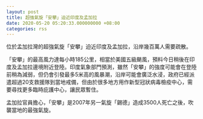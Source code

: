 ```yaml
---
layout: post
title: 超強氣旋「安攀」迫近印度及孟加拉
date: 2020-05-20 05:20:33.000000000 +08:00
categories: rss
---
```


位於孟加拉灣的超強氣旋「安攀」迫近印度及孟加拉，沿岸幾百萬人需要疏散。

「安攀」的最高風力達每小時185公里，相當於美國五級颶風，預料今日稍後在印度及孟加拉邊境附近登陸。印度氣象部門預測，雖然「安攀」的強度可能會在登陸前稍為減弱，但仍會引發最多5米高的風暴潮，沿岸可能會廣泛水浸，政府已經派遣超過20支救援隊到當地戒備，但由於很多地方用作新型冠狀病毒檢疫中心，需要尋找更多臨時庇護中心，讓民眾暫住。

孟加拉官員擔心，「安攀」是2007年另一氣旋「錫德」造成3500人死亡之後，吹襲當地的最強氣旋。
